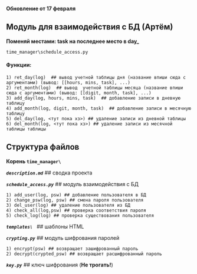**Обновление от 17 февраля**

## Модуль для взаимодействия с БД (Артём)

**Поменяй местами: task на последнее место в day_<log>**

`time_manager\schedule_access.py`

#### **Функции:**

    1) ret_day(log)  ## вывод учетной таблицы дня (название впиши сюда с аргументами) (вывод: [[hours, mins, task], ...)
    2) ret_month(log)  ## вывод  учетной таблицы месяца (название впиши сюда с аргументами) (вывод: [[digit, month, task], ...)
    3) add_day(log, hours, mins, task)  ## добавление записи в дневную таблицу
    4) add_month(log, digit, month, task)  ## добавление записи в месячную таблицу
    5) del_day(log, <тут пока хз>) ## удаление записи из дневной таблицы
    6) del_month(log, <тут пока хз>) ## удаление записи из месячной таблицы таблицы
   
## Структура файлов
**Корень `time_manager\ `**

***`description.md`*** 
    ## сводка проекта

***`schedule_access.py`*** 
    ## модуль взаимодействия с БД
    
    1) add_user(log, psw) ## добавление пользователя в БД 
    2) change_psw(log, psw) ## смена пароля пользователя 
    3) del_user(log) ## удаление пользователя из БД
    4) check_all(log,psw) ## проверка соответствия пароля
    5) check_log(log) ## проверка существования пользователя
    
***`templates\ `*** 
    ## шаблоны HTML

***`crypting.py`*** 
    ## модуль шифрования паролей
        
    1) encrypt(psw) ## возвращает зашифрованный пароль
    2) decrypt(crypted_psw) ## возвращает расшифрованный пароль
     
***`key.py`*** 
    ## ключ шифрования (**Не трогать!**)